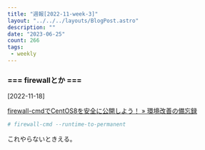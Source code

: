 ```yaml
---
title: "週報[2022-11-week-3]"
layout: "../../../layouts/BlogPost.astro"
description: ""
date: "2023-06-25"
count: 266
tags:
 - weekly
---
```





### === firewallとか ===

[2022-11-18]

[firewall-cmdでCentOS8を安全に公開しよう！ &raquo; 環境改善の備忘録](https://singomemo.com/firewall-cmd%E3%81%A7centos8%E3%82%92%E5%AE%89%E5%85%A8%E3%81%AB%E5%85%AC%E9%96%8B%E3%81%97%E3%82%88%E3%81%86%EF%BC%81-3952.html)

```bash
# firewall-cmd --runtime-to-permanent
```

これやらないときえる。
